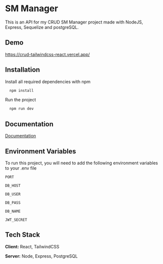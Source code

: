 
# SM Manager

This is an API for my CRUD SM Manager project made with NodeJS, Express, Sequelize and postgreSQL.




## Demo

https://crud-tailwindcss-react.vercel.app/


## Installation

Install all required dependencies with npm

```bash
  npm install
```

Run the project

```bash
  npm run dev
```
    
## Documentation

[Documentation](https://linktodocumentation)


## Environment Variables

To run this project, you will need to add the following environment variables to your .env file

`PORT`

`DB_HOST`

`DB_USER`

`DB_PASS`

`DB_NAME`

`JWT_SECRET`


## Tech Stack

**Client:** React, TailwindCSS

**Server:** Node, Express, PostgreSQL

